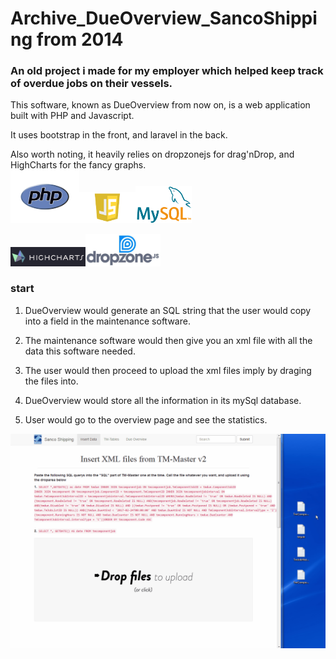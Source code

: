 # Archive_DueOverview_SancoShipping from 2014
### An old project i made for my employer which helped keep track of overdue jobs on their vessels.

This software, known as DueOverview from now on, is a web application built with PHP and Javascript.

It uses bootstrap in the front, and laravel in the back. 

Also worth noting, it heavily relies on dropzonejs for drag'nDrop, and HighCharts for the fancy graphs.<br>
<img src="readme/php-logo.png" width="110px"><img src="readme/javascript-logo.png" width="90px"><img src="readme/logo-mysql.png" width="90px">

<img src="readme/highcharts-logo.png" width="120px"><img src="readme/dropzone-logo.jpg" width="120px">


### start
1. DueOverview would generate an SQL string that the user would copy into a field in the maintenance software.

2. The maintenance software would then give you an xml file with all the data this software needed.

3. The user would then proceed to upload the xml files imply by draging the files into.

4. DueOverview would store all the information in its mySql database.

5. User would go to the overview page and see the statistics. 

![alt tag](readme/6cbb3bd0-e564-4458-8cbc-f8c53afb7ec4.gif)
